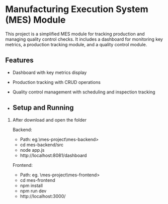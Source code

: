 # Manufacturing Execution System (MES) Module

This project is a simplified MES module for tracking production and managing quality control checks. It includes a dashboard for monitoring key metrics, a production tracking module, and a quality control module.

## Features

- Dashboard with key metrics display
- Production tracking with CRUD operations
- Quality control management with scheduling and inspection tracking

- ## Setup and Running

1. After download and open the folder

   Backend:
   - Path: eg.\mes-project\mes-backend>
   - cd mes-backend/src
   - node app.js
   - http://localhost:8081/dashboard
   
   Frontend:   
   - Path: eg. \mes-project\mes-frontend>   
   - cd mes-frontend   
   - npm install   
   - npm run dev
   - http://localhost:3000/

